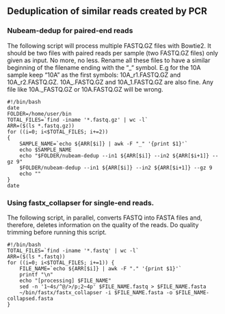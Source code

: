 ## Deduplication of similar reads created by PCR
### Nubeam-dedup for paired-end reads
The following script will process multiple FASTQ.GZ files with Bowtie2. It should be two files with paired reads per sample (two FASTQ.GZ files) only given as input. No more, no less. Rename all these files to have a similar beginning of the filename ending with the “\_“ symbol. E.g for the 10A sample keep “10A” as the first symbols: 10A\_r1.FASTQ.GZ and 10A\_r2.FASTQ.GZ. 10A\_.FASTQ.GZ and 10A\_1.FASTQ.GZ are also fine. Any file like 10A.\_FASTQ.GZ or 10A.FASTQ.GZ will be wrong.
```
#!/bin/bash
date
FOLDER=/home/user/bin
TOTAL_FILES=`find -iname '*.fastq.gz' | wc -l`
ARR=($(ls *.fastq.gz))
for ((i=0; i<$TOTAL_FILES; i+=2))
{
    SAMPLE_NAME=`echo ${ARR[$i]} | awk -F "_" '{print $1}'`
    echo $SAMPLE_NAME
    echo "$FOLDER/nubeam-dedup --in1 ${ARR[$i]} --in2 ${ARR[$i+1]} --gz 9"
    $FOLDER/nubeam-dedup --in1 ${ARR[$i]} --in2 ${ARR[$i+1]} --gz 9
    echo "" 
}
date
```
### Using fastx_collapser for single-end reads.
The following script, in parallel, converts FASTQ into FASTA files and, therefore, deletes information on the quality of the reads. Do quality trimming before running this script.
```
#!/bin/bash
TOTAL_FILES=`find -iname '*.fastq' | wc -l`
ARR=($(ls *.fastq))
for ((i=0; i<$TOTAL_FILES; i+=1)) {
    FILE_NAME=`echo ${ARR[$i]} | awk -F "." '{print $1}'`
    printf "\n"
    echo "[processing] $FILE_NAME"
    sed -n '1~4s/^@/>/p;2~4p' $FILE_NAME.fastq > $FILE_NAME.fasta
    ~/bin/fastx/fastx_collapser -i $FILE_NAME.fasta -o $FILE_NAME-collapsed.fasta
}
```
